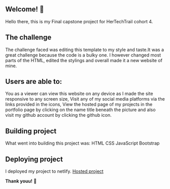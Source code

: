 ## Welcome! 👋

Hello there,
this is my Final capstone project for HerTechTrail cohort 4.

## The challenge

The challenge faced was editing this template to my style and taste.It was a great challenge because the code is a bulky one.
I however changed most parts of the HTML, edited the stylings and overall made it a new website of mine.

## Users are able to:

You as a viewer can view this website on any device as I made the site responsive to any screen size,
Visit any of my social media platforms via the links provided in the icons,
View the hosted page of my projects in the portfolio page by clicking on the name title beneath the picture and also visit my github account by clicking the github icon.

## Building project

What went into building this project was:
HTML
CSS
JavaScript
Bootstrap

## Deploying project

I deployed my project to netlify.
[Hosted project](https://amarachiiexpanse.netlify.app/)


**Thank youu!** 🚀
